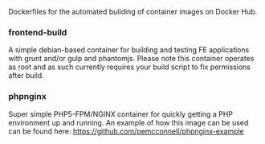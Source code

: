 Dockerfiles for the automated building of container images on Docker Hub.

### frontend-build

A simple debian-based container for building and testing FE applications with
grunt and/or gulp and phantomjs. Please note this container operates as root
and as such currently requires your build script to fix permissions after
build.

### phpnginx

Super simple PHP5-FPM/NGINX container for quickly getting a PHP environment up
and running. An example of how this image can be used can be found here:
https://github.com/pemcconnell/phpnginx-example
